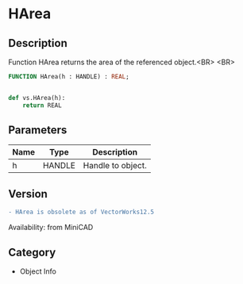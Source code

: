 # HArea

## Description
Function HArea returns the area of the referenced object.&lt;BR&gt;
&lt;BR&gt;


```pascal
FUNCTION HArea(h : HANDLE) : REAL;
```

```python

def vs.HArea(h):
    return REAL
```

## Parameters
|Name|Type|Description|
|---|---|---|
|h|HANDLE|Handle to object.|

## Version
```diff
- HArea is obsolete as of VectorWorks12.5
```

Availability: from MiniCAD
## Category
* Object Info

